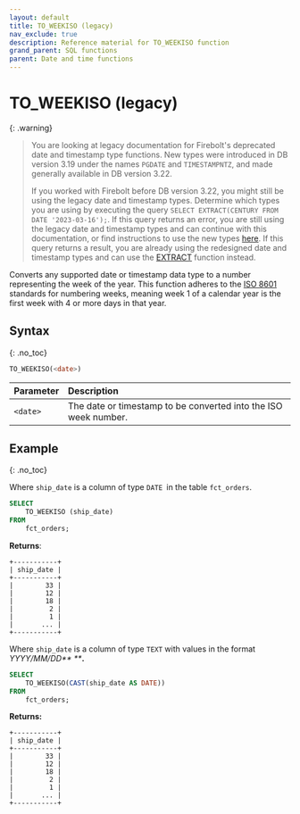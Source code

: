 ```yaml
---
layout: default
title: TO_WEEKISO (legacy)
nav_exclude: true
description: Reference material for TO_WEEKISO function
grand_parent: SQL functions
parent: Date and time functions
---
```


# TO\_WEEKISO (legacy)

{: .warning}
  >You are looking at legacy documentation for Firebolt's deprecated date and timestamp type functions.
  >New types were introduced in DB version 3.19 under the names `PGDATE` and `TIMESTAMPNTZ`, and made generally available in DB version 3.22.
  >
  >If you worked with Firebolt before DB version 3.22, you might still be using the legacy date and timestamp types.
  >Determine which types you are using by executing the query `SELECT EXTRACT(CENTURY FROM DATE '2023-03-16');`.
  >If this query returns an error, you are still using the legacy date and timestamp types and can continue with this documentation, or find instructions to use the new types [here](../../release-notes/release-notes-archive.html#db-version-322).
  >If this query returns a result, you are already using the redesigned date and timestamp types and can use the [EXTRACT](./extract-new.md) function instead.

Converts any supported date or timestamp data type to a number representing the week of the year. This function adheres to the [ISO 8601](https://www.wikipedia.org/wiki/ISO_week_date) standards for numbering weeks, meaning week 1 of a calendar year is the first week with 4 or more days in that year.

## Syntax
{: .no_toc}

```sql
TO_WEEKISO(<date>)
```

| Parameter | Description                                                     |
| :--------- | :--------------------------------------------------------------- |
| `<date>`  | The date or timestamp to be converted into the ISO week number. |

## Example
{: .no_toc}

Where `ship_date` is a column of type `DATE `in the table `fct_orders`.

```sql
SELECT
    TO_WEEKISO (ship_date)
FROM
    fct_orders;
```

**Returns**:

```
+-----------+
| ship_date |
+-----------+
|        33 |
|        12 |
|        18 |
|         2 |
|         1 |
|       ... |
+-----------+
```

Where `ship_date` is a column of type `TEXT` with values in the format _YYYY/MM/DD** **_**.**

```sql
SELECT
    TO_WEEKISO(CAST(ship_date AS DATE))
FROM
    fct_orders;
```

**Returns:**

```
+-----------+
| ship_date |
+-----------+
|        33 |
|        12 |
|        18 |
|         2 |
|         1 |
|       ... |
+-----------+
```
